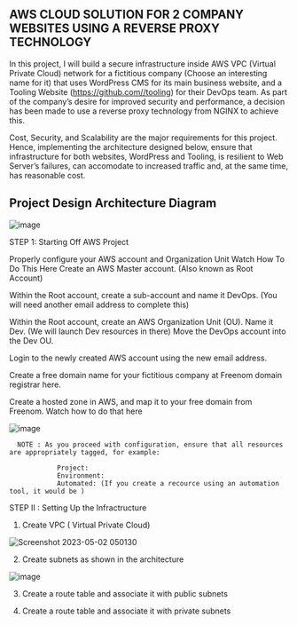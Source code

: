 ## AWS CLOUD SOLUTION FOR 2 COMPANY WEBSITES USING A REVERSE PROXY TECHNOLOGY



In this project, I will build a secure infrastructure inside AWS VPC (Virtual Private Cloud) network for a fictitious company (Choose an interesting name for it) that uses WordPress CMS for its main business website, and a Tooling Website (https://github.com//tooling) for their DevOps team. As part of the company’s desire for improved security and performance, a decision has been made to use a reverse proxy technology from NGINX to achieve this.

Cost, Security, and Scalability are the major requirements for this project. Hence, implementing the architecture designed below, ensure that infrastructure for both websites, WordPress and Tooling, is resilient to Web Server’s failures, can accomodate to increased traffic and, at the same time, has reasonable cost.

## Project Design Architecture Diagram

![image](https://user-images.githubusercontent.com/122198373/235584926-2ec2d10f-7f36-41d9-85fd-b548f784a7f1.png)


STEP 1: Starting Off AWS Project


Properly configure your AWS account and Organization Unit Watch How To Do This Here
Create an AWS Master account. (Also known as Root Account)

Within the Root account, create a sub-account and name it DevOps. (You will need another email address to complete this)

Within the Root account, create an AWS Organization Unit (OU). Name it Dev. (We will launch Dev resources in there) Move the DevOps account into the Dev OU.

Login to the newly created AWS account using the new email address.

Create a free domain name for your fictitious company at Freenom domain registrar here.

Create a hosted zone in AWS, and map it to your free domain from Freenom. Watch how to do that here


![image](https://user-images.githubusercontent.com/122198373/235619396-fa99f889-864f-4403-a323-e7145d4e1e02.png)
      
      NOTE : As you proceed with configuration, ensure that all resources are appropriately tagged, for example:

                Project:
                Environment:
                Automated: (If you create a recource using an automation tool, it would be )

STEP II : Setting Up the Infractructure

1. Create VPC ( Virtual Private Cloud)

![Screenshot 2023-05-02 050130](https://user-images.githubusercontent.com/122198373/235823233-8331af59-6601-4e14-9ecb-82a05492bc38.png)









2. Create subnets as shown in the architecture



![image](https://user-images.githubusercontent.com/122198373/235823045-21123c3d-4795-453b-9430-66b6eedf6b03.png)





3. Create a route table and associate it with public subnets















4. Create a route table and associate it with private subnets
